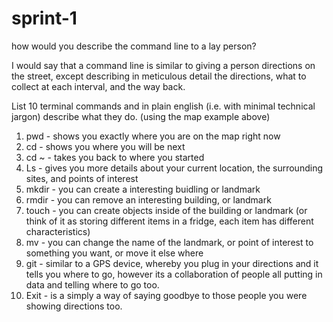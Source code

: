 # sprint-1
how would you describe the command line to a lay person?

I would say that a command line is similar to giving a person directions on the street, except describing in meticulous detail the directions, what to collect at each interval, and the way back. 

List 10 terminal commands and in plain english (i.e. with minimal technical jargon) describe what they do. (using the map example above)

1. pwd - shows you exactly where you are on the map right now
2. cd - shows you where you will be next
3. cd ~ - takes you back to where you started 
4. Ls -  gives you more details about your current location, the surrounding sites, and points of interest
5. mkdir - you can create a interesting buidling or landmark
6. rmdir - you can remove an interesting building, or landmark
7. touch - you can create objects inside of the building or landmark (or think of it as storing different items in a fridge, each item has different characteristics)
8. mv - you can change the name of the landmark, or point of interest to something you want, or move it else where
9. git - similar to a GPS device, whereby you plug in your directions and it tells you where to go, however its a collaboration of people all putting in data and telling where to go too.
10. Exit - is a simply a way of saying goodbye to those people you were showing directions too. 
